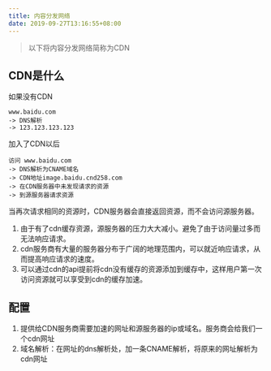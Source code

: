```yaml
---
title: 内容分发网络
date: 2019-09-27T13:16:55+08:00
---
```


> 以下将内容分发网络简称为CDN

## CDN是什么

如果没有CDN
```
www.baidu.com 
-> DNS解析 
-> 123.123.123.123
```

加入了CDN以后
```
访问 www.baidu.com  
-> DNS解析为CNAME域名 
-> CDN地址image.baidu.cnd258.com 
-> 在CDN服务器中未发现请求的资源 
-> 到源服务器请求资源
```

当再次请求相同的资源时，CDN服务器会直接返回资源，而不会访问源服务器。

1. 由于有了cdn缓存资源，源服务器的压力大大减小。避免了由于访问量过多而无法响应请求。
1. cdn服务商有大量的服务器分布于广阔的地理范围内，可以就近响应请求，从而提高响应请求的速度。
1. 可以通过cdn的api提前将cdn没有缓存的资源添加到缓存中，这样用户第一次访问资源就可以享受到cdn的缓存加速。

## 配置

1. 提供给CDN服务商需要加速的网址和源服务器的ip或域名。服务商会给我们一个cdn网址
1. 域名解析：在网址的dns解析处，加一条CNAME解析，将原来的网址解析为cdn网址